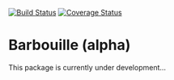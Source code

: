 [![Build Status](https://travis-ci.com/benja0x40/Barbouille.svg?token=pShgRyyyZbvkbZAsmdMo&branch=master)](https://travis-ci.com/benja0x40/Barbouille)
[![Coverage Status](https://codecov.io/gh/benja0x40/Barbouille/branch/master/graph/badge.svg)](https://codecov.io/gh/benja0x40/Barbouille)

Barbouille (alpha)
================================================================================

This package is currently under development...
